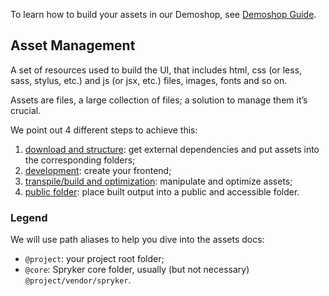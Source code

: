To learn how to build your assets in our Demoshop, see [Demoshop Guide](https://documentation.spryker.com/v2/docs/demoshop-guide).

## Asset Management
A set of resources used to build the UI, that includes html, css (or less, sass, stylus, etc.) and js (or jsx, etc.) files, images, fonts and so on.

Assets are files, a large collection of files; a solution to manage them it’s crucial.

We point out 4 different steps to achieve this:

1. [download and structure](https://documentation.spryker.com/v2/docs/download-structure): get external dependencies and put assets into the corresponding folders;
2. [development](https://documentation.spryker.com/v2/docs/development): create your frontend;
3. [transpile/build and optimization](https://documentation.spryker.com/v2/docs/build-optimization): manipulate and optimize assets;
4. [public folder](https://documentation.spryker.com/v2/docs/public-folder): place built output into a public and accessible folder.

### Legend
We will use path aliases to help you dive into the assets docs:

* `@project`: your project root folder;
* `@core`: Spryker core folder, usually (but not necessary) `@project/vendor/spryker`.